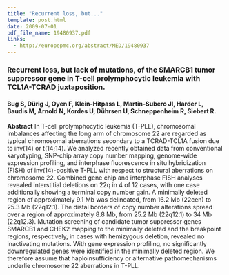 ```yaml
---
title: "Recurrent loss, but..."
template: post.html 
date: 2009-07-01
pdf_file_name: 19480937.pdf
links:
  - http://europepmc.org/abstract/MED/19480937
---
```


### Recurrent loss, but lack of mutations, of the SMARCB1 tumor suppressor gene in T-cell prolymphocytic leukemia with TCL1A-TCRAD juxtaposition.
#### Bug S, Dürig J, Oyen F, Klein-Hitpass L, Martin-Subero JI, Harder L, Baudis M, Arnold N, Kordes U, Dührsen U, Schneppenheim R, Siebert R.

**Abstract** In T-cell prolymphocytic leukemia (T-PLL), chromosomal imbalances affecting the long arm of chromosome 22 are regarded as typical chromosomal aberrations secondary to a TCRAD-TCL1A fusion due to inv(14) or t(14;14). We analyzed recently obtained data from conventional karyotyping, SNP-chip array copy number mapping, genome-wide expression profiling, and interphase fluorescence in situ hybridization (FISH) of inv(14)-positive T-PLL with respect to structural aberrations on chromosome 22. Combined gene chip and interphase FISH analyses revealed interstitial deletions on 22q in 4 of 12 cases, with one case additionally showing a terminal copy number gain. A minimally deleted region of approximately 9.1 Mb was delineated, from 16.2 Mb (22cen) to 25.3 Mb (22q12.1). The distal borders of copy number alterations spread over a region of approximately 8.8 Mb, from 25.2 Mb (22q12.1) to 34 Mb (22q12.3). Mutation screening of candidate tumor suppressor genes SMARCB1 and CHEK2 mapping to the minimally deleted and the breakpoint regions, respectively, in cases with hemizygous deletion, revealed no inactivating mutations. With gene expression profiling, no significantly downregulated genes were identified in the minimally deleted region. We therefore assume that haploinsufficiency or alternative pathomechanisms underlie chromosome 22 aberrations in T-PLL.

